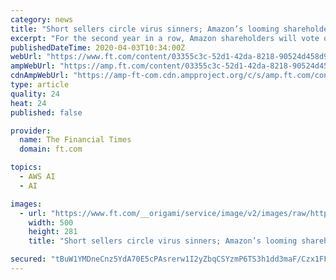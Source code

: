 ```yaml
---
category: news
title: "Short sellers circle virus sinners; Amazon’s looming shareholder battle; Businesses fight for prisoner releases"
excerpt: "For the second year in a row, Amazon shareholders will vote on the company’s facial identification technology, known as Rekognition, after the SEC rejected Amazon’s request to block the proposal. The petition requests an independent report to determine whether the company’s use of surveillance products contributes to human rights violations."
publishedDateTime: 2020-04-03T10:34:00Z
webUrl: "https://www.ft.com/content/03355c3c-52d1-42da-8218-90524d458d93"
ampWebUrl: "https://amp.ft.com/content/03355c3c-52d1-42da-8218-90524d458d93"
cdnAmpWebUrl: "https://amp-ft-com.cdn.ampproject.org/c/s/amp.ft.com/content/03355c3c-52d1-42da-8218-90524d458d93"
type: article
quality: 24
heat: 24
published: false

provider:
  name: The Financial Times
  domain: ft.com

topics:
  - AWS AI
  - AI

images:
  - url: "https://www.ft.com/__origami/service/image/v2/images/raw/https%3A%2F%2Fd1e00ek4ebabms.cloudfront.net%2Fproduction%2F9710438e-340f-49b5-a662-c23e1639cae0.jpg?source=google-amp&fit=scale-down&width=500"
    width: 500
    height: 281
    title: "Short sellers circle virus sinners; Amazon’s looming shareholder battle; Businesses fight for prisoner releases"

secured: "tBuW1YMDneCnz5YdA70E5cPAsrerw1I2yZbqCSYzmP6TS3h1dd3maF/Czx1FFq7eNPBAxq0gX6vO+6HNLui7DCyTA+aIf79tUh5CNlTJlKt5QB8Gpjla1B6lBg18AmCkT8i5NwdDitLlFq4gPHwKLbCMtItUaD0taSgoJDvoytePx1VRieJjbYyxO7/q7wLu/+qNCO84K/oVhVZazpEQJkxJu0reRuG7JyRmNEniasFr1cZuzMSBss23TjRa5Tr7FitRRkg2Cj0fORSaNAy10OC3PeWFYDLjgSGax9OmTNY813Bw9GSQwj1dF++TAz7g;+cVRdkVMmJRGy25idM39Hg=="
---
```


